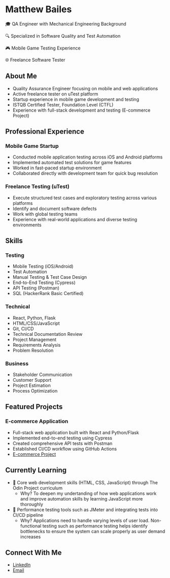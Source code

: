 # Matthew Bailes
🎓 QA Engineer with Mechanical Engineering Background

🔍 Specialized in Software Quality and Test Automation

🎮 Mobile Game Testing Experience

🌐 Freelance Software Tester

## About Me
- Quality Assurance Engineer focusing on mobile and web applications
- Active freelance tester on uTest platform
- Startup experience in mobile game development and testing
- ISTQB Certified Tester, Foundation Level (CTFL)
- Experience with full-stack development and testing (E-commerce Project)

## Professional Experience
### Mobile Game Startup
- Conducted mobile application testing across iOS and Android platforms
- Implemented automated test solutions for game features
- Worked in fast-paced startup environment
- Collaborated directly with development team for quick bug resolution

### Freelance Testing (uTest)
- Execute structured test cases and exploratory testing across various platforms
- Identify and document software defects
- Work with global testing teams
- Experience with real-world applications and diverse testing environments

## Skills
### Testing
- Mobile Testing (iOS/Android)
- Test Automation
- Manual Testing & Test Case Design
- End-to-End Testing (Cypress)
- API Testing (Postman)
- SQL (HackerRank Basic Certified)

### Technical
- React, Python, Flask
- HTML/CSS/JavaScript
- Git, CI/CD
- Technical Documentation Review
- Project Management
- Requirements Analysis
- Problem Resolution

### Business
- Stakeholder Communication
- Customer Support
- Project Estimation
- Process Optimization

## Featured Projects
### E-commerce Application
- Full-stack web application built with React and Python/Flask
- Implemented end-to-end testing using Cypress
- Created comprehensive API tests with Postman
- Established CI/CD workflow using GitHub Actions
- [E-commerce Project](https://github.com/megb023/ecommerce-react-app)

## Currently Learning
- :hammer: Core web development skills (HTML, CSS, JavaScript) through The Odin Project curriculum
  - Why? To deepen my undertanding of how web applications work and improve automation skills by learning JavaScript more thoroughly
- :green_book: Performance testing tools such as JMeter and integrating tests into CI/CD pipeline
  - Why? Applications need to handle varying levels of user load. Non-functional testing such as performance testing helps identify bottlenecks to ensure the system can scale properly as user demand increases 

## Connect With Me
- [LinkedIn](https://www.linkedin.com/in/matthew-b-b46077324)
- [Email](mailto:matt.bailes23@gmail.com)
